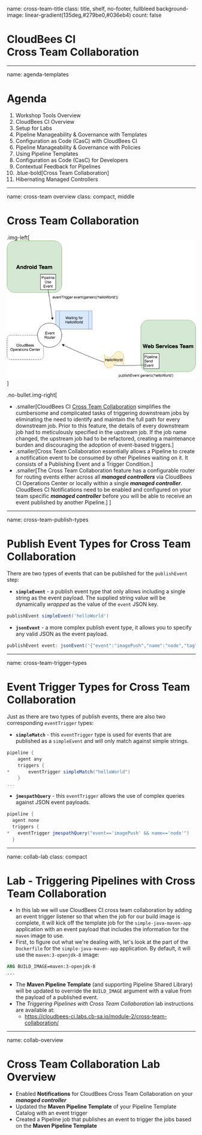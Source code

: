 name: cross-team-title
class: title, shelf, no-footer, fullbleed
background-image: linear-gradient(135deg,#279be0,#036eb4)
count: false

# CloudBees CI<br>Cross Team Collaboration

---
name: agenda-templates
# Agenda

1. Workshop Tools Overview
2. CloudBees CI Overview
3. Setup for Labs
4. Pipeline Manageability & Governance with Templates
5. Configuration as Code (CasC) with CloudBees CI
6. Pipeline Manageability & Governance with Policies
7. Using Pipeline Templates
8. Configuration as Code (CasC) for Developers
9. Contextual Feedback for Pipelines
10. .blue-bold[Cross Team Collaboration]
11. Hibernating Managed Controllers

---
name: cross-team overview
class: compact, middle

# Cross Team Collaboration

.img-left[
![Cross Team Collaboration Diagram](img/cross-team-diagram.png)
]

.no-bullet.img-right[
* .smaller[CloudBees CI [Cross Team Collaboration](https://docs.cloudbees.com/docs/cloudbees-core/2.204.2.2/cloud-admin-guide/cross-team-collaboration) simplifies the cumbersome and complicated tasks of triggering downstream jobs by eliminating the need to identify and maintain the full path for every downstream job. Prior to this feature, the details of every downstream job had to meticulously specified in the upstream job. If the job name changed, the upstream job had to be refactored, creating a maintenance burden and discouraging the adoption of event-based triggers.]
* .smaller[Cross Team Collaboration essentially allows a Pipeline to create a notification event to be consumed by other Pipelines waiting on it. It consists of a Publishing Event and a Trigger Condition.]
* .smaller[The Cross Team Collaboration feature has a configurable router for routing events either across all ***managed controllers*** via CloudBees CI Operations Center or locally within a single ***managed controller***. CloudBees CI Notifications need to be enabled and configured on your team specific ***managed controller*** before you will be able to receive an event published by another Pipeline.] 
]

---
name: cross-team-publish-types

# Publish Event Types for Cross Team Collaboration

There are two types of events that can be published for the `publishEvent` step:
* **`simpleEvent`** - a publish event type that only allows including a single string as the event payload. The supplied string value will be dynamically *wrapped* as the value of the `event` JSON key.

```groovy
publishEvent simpleEvent('helloWorld')
```

* **`jsonEvent`** - a more complex publish event type, it allows you to specify any valid JSON as the event payload.

```groovy
publishEvent event: jsonEvent('{"event":"imagePush","name":"node","tag":"14.0.0-alpine3.11"}')
```

---
name: cross-team-trigger-types

# Event Trigger Types for Cross Team Collaboration

Just as there are two types of publish events, there are also two corresponding `eventTrigger` types:
* **`simpleMatch`** - this `eventTrigger` type is used for events that are published as a `simpleEvent` and will only match against simple strings.

```groovy
pipeline {
    agent any
    triggers {
*       eventTrigger simpleMatch("helloWorld")
    }
...
```

* **`jmespathQuery`** - this `eventTrigger` allows the use of complex queries against JSON event payloads.

```groovy
pipeline {
  agent none
  triggers {
*   eventTrigger jmespathQuery("event=='imagePush' && name=='node'")
  }
```

---
name: collab-lab
class: compact

# Lab - Triggering Pipelines with Cross Team Collaboration

* In this lab we will use CloudBees CI cross team collaboration by adding an event trigger listener so that when the job for our build image is complete, it will kick off the template job for the `simple-java-maven-app` application with an event payload that includes the information for the `maven` image to use.
* First, to figure out what we're dealing with, let's look at the part of the `Dockerfile` for the `simple-java-maven-app` application. By default, it will use the `maven:3-openjdk-8` image:

```Dockerfile
ARG BUILD_IMAGE=maven:3-openjdk-8
...
```
  * The **Maven Pipeline Template** (and supporting Pipeline Shared Library) will be updated to override the `BUILD_IMAGE` argument with a value from the payload of a published event.
* The *Triggering Pipelines with Cross Team Collaboration* lab instructions are available at: 
  * https://cloudbees-ci.labs.cb-sa.io/module-2/cross-team-collaboration/


---
name: collab-overview

# Cross Team Collaboration Lab Overview

* Enabled **Notifications** for CloudBees Cross Team Collaboration on your ***managed controller***
* Updated the **Maven Pipeline Template** of your Pipeline Template Catalog with an event trigger
* Created a Pipeline job that publishes an event to trigger the jobs based on the **Maven Pipeline Template**